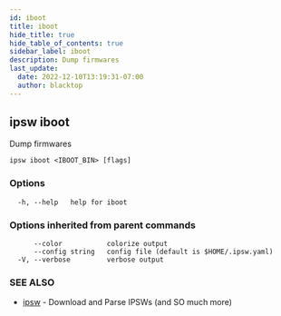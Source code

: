 ```yaml
---
id: iboot
title: iboot
hide_title: true
hide_table_of_contents: true
sidebar_label: iboot
description: Dump firmwares
last_update:
  date: 2022-12-10T13:19:31-07:00
  author: blacktop
---
```

## ipsw iboot

Dump firmwares

```
ipsw iboot <IBOOT_BIN> [flags]
```

### Options

```
  -h, --help   help for iboot
```

### Options inherited from parent commands

```
      --color           colorize output
      --config string   config file (default is $HOME/.ipsw.yaml)
  -V, --verbose         verbose output
```

### SEE ALSO

* [ipsw](/docs/cli/ipsw)	 - Download and Parse IPSWs (and SO much more)

